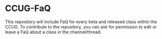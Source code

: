 # CCUG-FaQ
This repository will include FaQ for every beta and released class within the CCUG. To contribute to the repository, you can ask for permission to edit or leave a FaQ about a class in the channel/thread.
